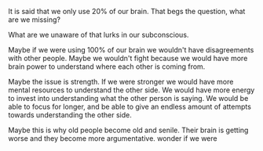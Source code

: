 
It is said that we only use 20% of our brain. That begs the question, what are we missing?

What are we unaware of that lurks in our subconscious.

Maybe if we were using 100% of our brain we wouldn't have disagreements with other people. Maybe we wouldn't fight because we would have more brain power to understand where each other is coming from.

Maybe the issue is strength. If we were stronger we would have more mental resources to understand the other side. We would have more energy to invest into understanding what the other person is saying. We would be able to focus for longer, and be able to give an endless amount of attempts towards understanding the other side.

Maybe this is why old people become old and senile. Their brain is getting worse and they become more argumentative. wonder if we were
